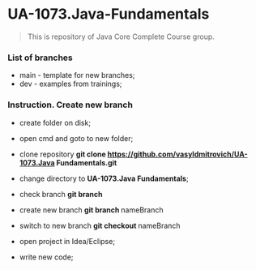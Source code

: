 # UA-1073.Java-Fundamentals
> This is repository of Java Core Complete Course group.

### List of branches

- main - template for new branches;
- dev - examples from trainings;

### Instruction. Create new branch

- create folder on disk;
- open cmd and goto to new folder;
- clone repository **git clone https://github.com/vasyldmitrovich/UA-1073.Java Fundamentals.git**

- change directory to **UA-1073.Java Fundamentals**;
- check branch **git branch**
- create new branch **git branch <NAME>** nameBranch
- switch to new branch **git checkout <NAME>** nameBranch
- open project in Idea/Eclipse;
- write new code;